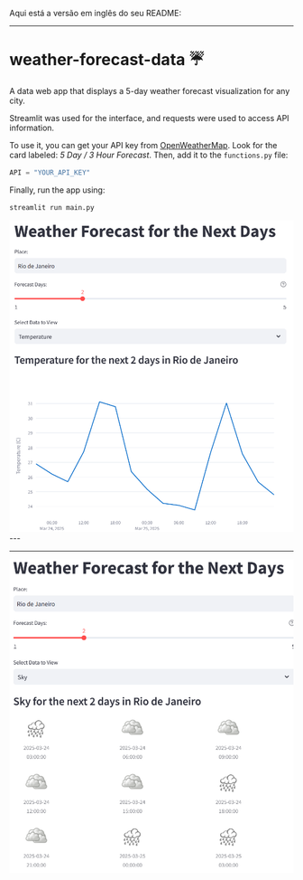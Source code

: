Aqui está a versão em inglês do seu README:  

---

# weather-forecast-data ☔  

A data web app that displays a 5-day weather forecast visualization for any city.  

Streamlit was used for the interface, and requests were used to access API information.  

To use it, you can get your API key from [OpenWeatherMap](https://openweathermap.org/api). Look for the card labeled: _5 Day / 3 Hour Forecast_. Then, add it to the `functions.py` file:  

```python
API = "YOUR_API_KEY"
```  

Finally, run the app using:  
```bash
streamlit run main.py
```

<img src="screenshots/Screenshot%202025-03-23%20223519.png">
---

---
<img src="screenshots/Screenshot%202025-03-23%20223540.png">
